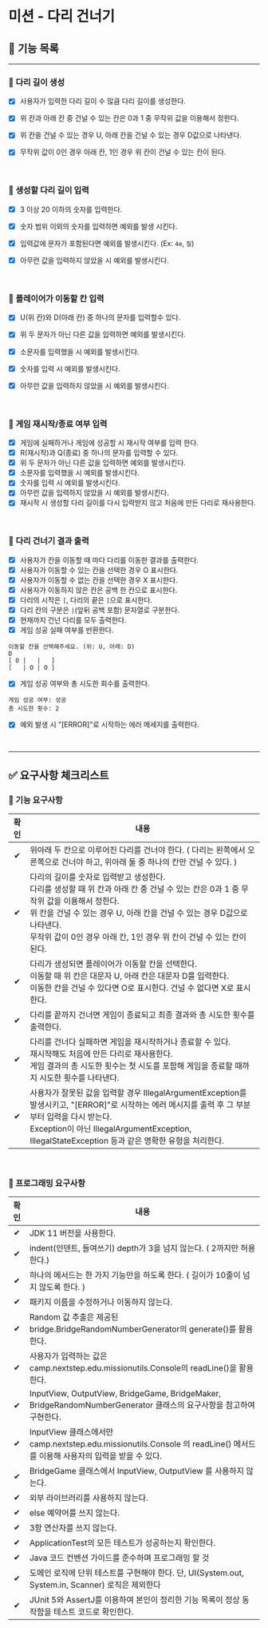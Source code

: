 # 미션 - 다리 건너기

## 📃 **기능 목록**

----
### 🔲 **다리 길이 생성**
- [x] 사용자가 입력한 다리 길이 수 많큼 다리 길이를 생성한다.
- [x] 위 칸과 아래 칸 중 건널 수 있는 칸은 0과 1 중 무작위 값을 이용해서 정한다.
- [x] 위 칸을 건널 수 있는 경우 U, 아래 칸을 건널 수 있는 경우 D값으로 나타낸다.
- [x] 무작위 값이 0인 경우 아래 칸, 1인 경우 위 칸이 건널 수 있는 칸이 된다.

  <br>

### 🔲 **생성할 다리 길이 입력**
- [x] 3 이상 20 이하의 숫자를 입력한다.
- [x] 숫자 범위 이외의 숫자를 입력하면 예외를 발생 시킨다.
- [x] 입력값에 문자가 포함된다면 예외를 발생시킨다. (Ex: `4e`, `칠`)
- [x] 아무런 값을 입력하지 않았을 시 예외를 발생시킨다.

  <br>

### 🔲 **플레이어가 이동할 칸 입력**
- [x] U(위 칸)와 D(아래 칸) 중 하나의 문자를 입력할수 있다.
- [x] 위 두 문자가 아닌 다른 값을 입력하면 예외를 발생시킨다.
- [x] 소문자를 입력했을 시 예외를 발생시킨다.
- [x] 숫자를 입력 시 예외를 발생시킨다.
- [x] 아무런 값을 입력하지 않았을 시 예외를 발생시킨다.

  <br>

### 🔲 **게임 재시작/종료 여부 입력**
- [x] 게임에 실패하거나 게임에 성공할 시 재시작 여부를 입력 한다.
- [x] R(재시작)과 Q(종료) 중 하나의 문자를 입력할 수 있다.
- [x] 위 두 문자가 아닌 다른 값을 입력하면 예외를 발생시킨다.
- [x] 소문자를 입력했을 시 예외를 발생시킨다.
- [x] 숫자를 입력 시 예외를 발생시킨다.
- [x] 아무런 값을 입력하지 않았을 시 예외를 발생시킨다.
- [x] 재시작 시 생성할 다리 길이를 다시 입력받지 않고 처음에 만든 다리로 재사용한다.

<br>

### 🔲 **다리 건너기 결과 출력**
- [x] 사용자가 칸을 이동할 때 마다 다리를 이동한 결과를 출력한다.
- [x] 사용자가 이동할 수 있는 칸을 선택한 경우 O 표시한다.
- [x] 사용자가 이동할 수 없는 칸을 선택한 경우 X 표시한다.
- [x] 사용자가 이동하지 않은 칸은 공백 한 칸으로 표시한다.
- [x] 다리의 시작은 `[`, 다리의 끝은 `]`으로 표시한다.
- [x] 다리 칸의 구분은 `|`(앞뒤 공백 포함) 문자열로 구분한다.
- [x] 현재까지 건넌 다리를 모두 출력한다.
- [x] 게임 성공 실패 여부를 반환한다.
````
이동할 칸을 선택해주세요. (위: U, 아래: D)
D
[ O |   |   ]
[   | O | O ]
````
- [x] 게임 성공 여부와 총 시도한 회수를 출력한다.
````
게임 성공 여부: 성공
총 시도한 횟수: 2
````
- [x] 예외 발생 시 "[ERROR]"로 시작하는 에러 메세지를 출력한다.

  <br>

----
## ✅ **요구사항 체크리스트**
### 🚀 기능 요구사항
| 확인  | 내용                                                                                                                                                                                       |
|:---:|------------------------------------------------------------------------------------------------------------------------------------------------------------------------------------------|
|  ✔  | 위아래 두 칸으로 이루어진 다리를 건너야 한다. ( 다리는 왼쪽에서 오른쪽으로 건너야 하고, 위아래 둘 중 하나의 칸만 건널 수 있다. )                                                                                                            |
|  ✔  | 다리의 길이를 숫자로 입력받고 생성한다.<br>다리를 생성할 때 위 칸과 아래 칸 중 건널 수 있는 칸은 0과 1 중 무작위 값을 이용해서 정한다.<br>위 칸을 건널 수 있는 경우 U, 아래 칸을 건널 수 있는 경우 D값으로 나타낸다.<br>무작위 값이 0인 경우 아래 칸, 1인 경우 위 칸이 건널 수 있는 칸이 된다.     |
|  ✔  | 다리가 생성되면 플레이어가 이동할 칸을 선택한다.<br>이동할 때 위 칸은 대문자 U, 아래 칸은 대문자 D를 입력한다.<br>이동한 칸을 건널 수 있다면 O로 표시한다. 건널 수 없다면 X로 표시한다.                                                                        |
|  ✔  | 다리를 끝까지 건너면 게임이 종료되고 최종 결과와 총 시도한 횟수를 출력한다.                                                                                                                                              |
|  ✔  | 다리를 건너다 실패하면 게임을 재시작하거나 종료할 수 있다.<br>재시작해도 처음에 만든 다리로 재사용한다.<br>게임 결과의 총 시도한 횟수는 첫 시도를 포함해 게임을 종료할 때까지 시도한 횟수를 나타낸다.                                                                     |
|  ✔  | 사용자가 잘못된 값을 입력할 경우 IllegalArgumentException를 발생시키고, "[ERROR]"로 시작하는 에러 메시지를 출력 후 그 부분부터 입력을 다시 받는다.<br>Exception이 아닌 IllegalArgumentException, IllegalStateException 등과 같은 명확한 유형을 처리한다. |

<br>

### 🎯 프로그래밍 요구사항
| 확인  | 내용                                                                                                |
|:---:|---------------------------------------------------------------------------------------------------|
|  ✔  | JDK 11 버전을 사용한다.                                                                                  |
|  ✔  | indent(인덴트, 들여쓰기) depth가 3을 넘지 않는다. ( 2까지만 허용한다.)                                                 |
|  ✔  | 하나의 메서드는 한 가지 기능만을 하도록 한다. ( 길이가 10줄이 넘지 않도록 한다. )                                                |
|  ✔  | 패키지 이름을 수정하거나 이동하지 않는다.                                                                           |
|  ✔  | Random 값 추출은 제공된 bridge.BridgeRandomNumberGenerator의 generate()를 활용한다.                            |
|  ✔  | 사용자가 입력하는 값은 camp.nextstep.edu.missionutils.Console의 readLine()을 활용한다.                            |
|  ✔  | InputView, OutputView, BridgeGame, BridgeMaker, BridgeRandomNumberGenerator 클래스의 요구사항을 참고하여 구현한다. |
|  ✔  | InputView 클래스에서만 camp.nextstep.edu.missionutils.Console 의 readLine() 메서드를 이용해 사용자의 입력을 받을 수 있다.                                     |
|  ✔  | BridgeGame 클래스에서 InputView, OutputView 를 사용하지 않는다.                                                                          |
|  ✔  | 외부 라이브러리를 사용하지 않는다.                                                                               |
|  ✔  | else 예약어를 쓰지 않는다.                                                                                 |
|  ✔  | 3항 연산자를 쓰지 않는다.                                                                                   |
|  ✔  | ApplicationTest의 모든 테스트가 성공하는지 확인한다.                                                              |
|  ✔  | Java 코드 컨벤션 가이드를 준수하며 프로그래밍 할 것                                                                   |
|  ✔  | 도메인 로직에 단위 테스트를 구현해야 한다. 단, UI(System.out, System.in, Scanner) 로직은 제외한다                           |
|  ✔  | JUnit 5와 AssertJ를 이용하여 본인이 정리한 기능 목록이 정상 동작함을 테스트 코드로 확인한다.                                       |


